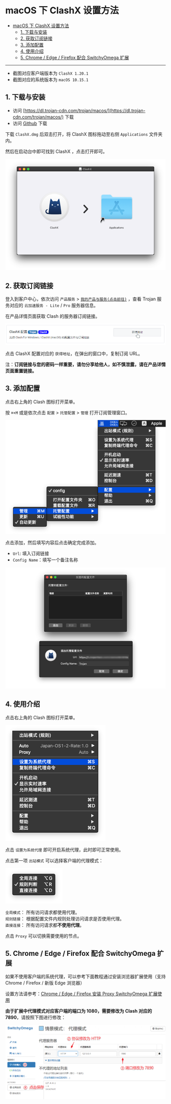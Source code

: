 # macOS 下 ClashX 设置方法
- [macOS 下 ClashX 设置方法](#macos-下-clashx-设置方法)
  - [1. 下载与安装](#1-下载与安装)
  - [2. 获取订阅链接](#2-获取订阅链接)
  - [3. 添加配置](#3-添加配置)
  - [4. 使用介绍](#4-使用介绍)
  - [5. Chrome / Edge / Firefox 配合 SwitchyOmega 扩展](#5-chrome--edge--firefox-配合-switchyomega-扩展)

---

- 截图对应客户端版本为 `ClashX 1.20.1`
- 截图对应的系统版本为 `macOS 10.15.1`

## 1. 下载与安装 

- 访问 [https://dl.trojan-cdn.com/trojan/macos/](https://dl.trojan-cdn.com/trojan/macos/) 下载
- 访问 [Github](https://github.com/yichengchen/clashX/releases) 下载

下载 `ClashX.dmg` 后双击打开，将 ClashX 图标拖动至右侧 `Applications` 文件夹内。

然后在启动台中即可找到 ClashX ，点击打开即可。

![clashx-install.png](/images/trojan/clashx/clashx-install.png)

## 2. 获取订阅链接

登入到客户中心，依次访问 `产品服务` > [`我的产品与服务(点击前往)`](https://portal.shadowsocks.nz/clientarea.php?action=products) ，查看 Trojan 服务对应的 `云加速服务 - Lite` / `Pro` 服务器信息。

在产品详情页面获取 Clash 的服务器订阅链接。

![portal-clash-get-link.png](/images/portal-clash-get-link.png)

点击 ClashX 配置对应的 `获得地址`，在弹出的窗口中，复制订阅 URL。

注：**订阅链接与您的密码一样重要，请勿分享给他人，如不慎泄露，请在产品详情页面重置链接。**

## 3. 添加配置

点击右上角的 Clash 图标打开菜单。

按 `⌘+M` 或是依次点击 `配置` > `托管配置` > `管理` 打开订阅管理窗口。

![clashx-add-01.png](/images/trojan/clashx/clashx-add-01.png)

点击添加，然后填写内容后点击确定完成添加。

- `Url`: 填入订阅链接
- `Config Name`：填写一个备注名称

![clashx-add-02.png](/images/trojan/clashx/clashx-add-02.png)

## 4. 使用介绍

点击右上角的 Clash 图标打开菜单。

![clashx-menu.png](/images/trojan/clashx/clashx-menu.png)

点击 `设置为系统代理` 即可开启系统代理，此时即可正常使用。

点击第一项 `出站模式` 可以选择客户端的代理模式：

![clashx-mode.png](/images/trojan/clashx/clashx-mode.png)

`全局模式`： 所有访问请求都使用代理。  
`规则链接`： 根据配置文件内规则处理访问请求是否使用代理。  
`直接连接`： 所有访问请求都**不使用代理**。  

点击 `Proxy` 可以切换需要使用的节点。

## 5. Chrome / Edge / Firefox 配合 SwitchyOmega 扩展

如果不使用客户端的系统代理，可以参考下面教程通过安装浏览器扩展使用（支持 Chrome / Firefox / 新版 Edge 浏览器）

设置方法请参考：[Chrome / Edge / Firefox 安装 Proxy SwitchyOmega 扩展使用](/zh_CN/browser/proxy-switchyomega-setup-guide.md)

**由于扩展中代理模式对应客户端的端口为 1080，需要修改为 Clash 对应的 7890**，请按照下图进行修改：

![cfw-swo-port.png](/images/trojan/clash-win/cfw-swo-port.png)